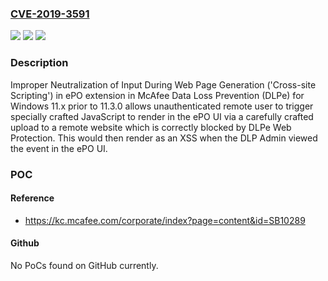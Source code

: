### [CVE-2019-3591](https://cve.mitre.org/cgi-bin/cvename.cgi?name=CVE-2019-3591)
![](https://img.shields.io/static/v1?label=Product&message=Data%20Loss%20Prevention%20ePO%20extension&color=blue)
![](https://img.shields.io/static/v1?label=Version&message=11.x%3C%2011.3.0%20&color=brighgreen)
![](https://img.shields.io/static/v1?label=Vulnerability&message=Improper%20Neutralization%20of%20Input%20During%20Web%20Page%20Generation%20('Cross-site%20Scripting')&color=brighgreen)

### Description

Improper Neutralization of Input During Web Page Generation ('Cross-site Scripting') in ePO extension in McAfee Data Loss Prevention (DLPe) for Windows 11.x prior to 11.3.0 allows unauthenticated remote user to trigger specially crafted JavaScript to render in the ePO UI via a carefully crafted upload to a remote website which is correctly blocked by DLPe Web Protection. This would then render as an XSS when the DLP Admin viewed the event in the ePO UI.

### POC

#### Reference
- https://kc.mcafee.com/corporate/index?page=content&id=SB10289

#### Github
No PoCs found on GitHub currently.


